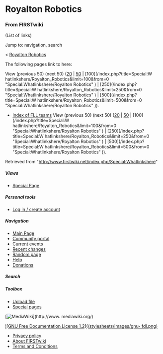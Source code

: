 # Royalton Robotics

### From FIRSTwiki

(List of links)

Jump to: navigation, search

&lt; [Royalton Robotics](/index.php?title=Royalton_Robotics&redirect=no
"Royalton Robotics" )  

The following pages link to here:

View (previous 50) (next 50)
([20](/index.php?title=Special:Whatlinkshere/Royalton_Robotics&limit=20&from=0
"Special:Whatlinkshere/Royalton Robotics" ) |
[50](/index.php?title=Special:Whatlinkshere/Royalton_Robotics&limit=50&from=0
"Special:Whatlinkshere/Royalton Robotics" ) | [100](/index.php?title=Special:W
hatlinkshere/Royalton_Robotics&limit=100&from=0
"Special:Whatlinkshere/Royalton Robotics" ) | [250](/index.php?title=Special:W
hatlinkshere/Royalton_Robotics&limit=250&from=0
"Special:Whatlinkshere/Royalton Robotics" ) | [500](/index.php?title=Special:W
hatlinkshere/Royalton_Robotics&limit=500&from=0
"Special:Whatlinkshere/Royalton Robotics" )).

  * [Index of FLL teams](/index.php/Index_of_FLL_teams "Index of FLL teams" )
View (previous 50) (next 50)
([20](/index.php?title=Special:Whatlinkshere/Royalton_Robotics&limit=20&from=0
"Special:Whatlinkshere/Royalton Robotics" ) |
[50](/index.php?title=Special:Whatlinkshere/Royalton_Robotics&limit=50&from=0
"Special:Whatlinkshere/Royalton Robotics" ) | [100](/index.php?title=Special:W
hatlinkshere/Royalton_Robotics&limit=100&from=0
"Special:Whatlinkshere/Royalton Robotics" ) | [250](/index.php?title=Special:W
hatlinkshere/Royalton_Robotics&limit=250&from=0
"Special:Whatlinkshere/Royalton Robotics" ) | [500](/index.php?title=Special:W
hatlinkshere/Royalton_Robotics&limit=500&from=0
"Special:Whatlinkshere/Royalton Robotics" )).

Retrieved from "<http://www.firstwiki.net/index.php/Special:Whatlinkshere>"

##### Views

  * [Special Page](/index.php/Special:Whatlinkshere/Royalton_Robotics)

##### Personal tools

  * [Log in / create account](/index.php?title=Special:Userlogin&returnto=Special:Whatlinkshere)

[](/index.php/Main_Page "Main Page" )

##### Navigation

  * [Main Page](/index.php/Main_Page)
  * [Community portal](/index.php/FIRSTwiki:Community_portal)
  * [Current events](/index.php/Current_events)
  * [Recent changes](/index.php/Special:Recentchanges)
  * [Random page](/index.php/Special:Random)
  * [Help](/index.php/Help:Contents)
  * [Donations](/index.php/FIRSTwiki:Site_support)

##### Search



##### Toolbox

  * [Upload file](/index.php/Special:Upload)
  * [Special pages](/index.php/Special:Specialpages)

[![MediaWiki](/skins/common/images/poweredby_mediawiki_88x31.png)](http://www.
mediawiki.org/)

[![GNU Free Documentation License 1.2](/stylesheets/images/gnu-
fdl.png)](http://www.gnu.org/copyleft/fdl.html)

  * [Privacy policy](/index.php/FIRSTwiki:Privacy_policy "FIRSTwiki:Privacy policy" )
  * [About FIRSTwiki](/index.php/FIRSTwiki:About "FIRSTwiki:About" )
  * [Terms and Conditions](/index.php/FIRSTwiki:Terms_and_conditions "FIRSTwiki:Terms and conditions" )

